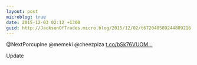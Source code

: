 ```yaml
---
layout: post
microblog: true
date: 2015-12-03 02:12 +1300
guid: http://JacksonOfTrades.micro.blog/2015/12/02/t672040589244809216.html
---
```

@NextPorcupine @memeki @cheezpiza [t.co/bSk76VUOM...](https://t.co/bSk76VUOMU)

Update
